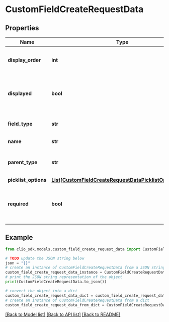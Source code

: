 # CustomFieldCreateRequestData


## Properties

Name | Type | Description | Notes
------------ | ------------- | ------------- | -------------
**display_order** | **int** | The display position of the CustomField. | [optional] 
**displayed** | **bool** | Whether or not the CustomField should be displayed by default. | [optional] [default to True]
**field_type** | **str** | Field type of the CustomField. | 
**name** | **str** | CustomField name. | 
**parent_type** | **str** | Type of object the CustomField is for. | 
**picklist_options** | [**List[CustomFieldCreateRequestDataPicklistOptionsInner]**](CustomFieldCreateRequestDataPicklistOptionsInner.md) |  | [optional] 
**required** | **bool** | Whether or not the CustomField should require a value. | [optional] [default to False]

## Example

```python
from clio_sdk.models.custom_field_create_request_data import CustomFieldCreateRequestData

# TODO update the JSON string below
json = "{}"
# create an instance of CustomFieldCreateRequestData from a JSON string
custom_field_create_request_data_instance = CustomFieldCreateRequestData.from_json(json)
# print the JSON string representation of the object
print(CustomFieldCreateRequestData.to_json())

# convert the object into a dict
custom_field_create_request_data_dict = custom_field_create_request_data_instance.to_dict()
# create an instance of CustomFieldCreateRequestData from a dict
custom_field_create_request_data_from_dict = CustomFieldCreateRequestData.from_dict(custom_field_create_request_data_dict)
```
[[Back to Model list]](../README.md#documentation-for-models) [[Back to API list]](../README.md#documentation-for-api-endpoints) [[Back to README]](../README.md)


